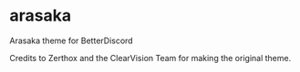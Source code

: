 # arasaka
Arasaka theme for BetterDiscord

Credits to Zerthox and the ClearVision Team for making the original theme.
